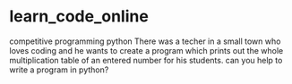 # learn_code_online
competitive programming
python
There was a techer in a small town who loves coding and he wants to create a program which prints out the whole multiplication table of an entered number for his students. can you help to write a program in python?
